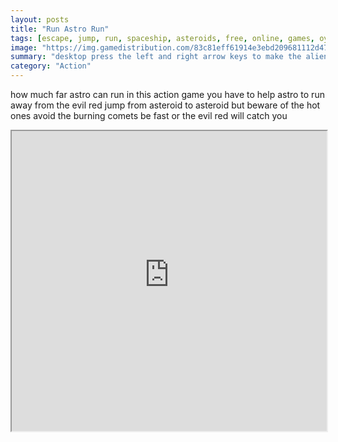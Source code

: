 ```yaml
---
layout: posts
title: "Run Astro Run"
tags: [escape, jump, run, spaceship, asteroids, free, online, games, oyna, game, free, games, play, play, games]
image: "https://img.gamedistribution.com/83c81eff61914e3ebd209681112d4779-512x384.jpeg"
summary: "desktop press the left and right arrow keys to make the alien do a short or long jump respectively mobile tablet touch the two icons on the left and right sides of the screen to make the alien do a short or long jump respectively  free online games oyna game free games play play games"
category: "Action"
---
```


how much far astro can run in this action game you have to help astro to run away from the evil red jump from asteroid to asteroid but beware of the hot ones avoid the burning comets be fast or the evil red will catch you

<iframe width="100%" height="480px;" src="https://html5.gamedistribution.com/83c81eff61914e3ebd209681112d4779/"></iframe>